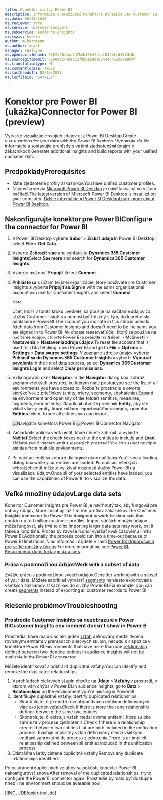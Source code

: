```yaml
---
title: Konektor služby Power BI
description: Informácie o používaní konektora Dynamics 365 Customer Insights v Power BI.
ms.date: 09/21/2020
ms.reviewer: sthe
ms.service: customer-insights
ms.subservice: audience-insights
ms.topic: how-to
author: m-hartmann
ms.author: mhart
manager: shellyha
ms.openlocfilehash: 0607a4644ac7d7beb19e4faecf012efcd197d48c
ms.sourcegitcommit: 0260ed244b97c2fd0be5e9a084c4c489358e8d4f
ms.translationtype: HT
ms.contentlocale: sk-SK
ms.lasthandoff: 02/18/2021
ms.locfileid: "5477107"
---
```

# <a name="connector-for-power-bi-preview"></a><span data-ttu-id="73441-103">Konektor pre Power BI (ukážka)</span><span class="sxs-lookup"><span data-stu-id="73441-103">Connector for Power BI (preview)</span></span>

<span data-ttu-id="73441-104">Vytvorte vizualizácie svojich údajov cez Power BI Desktop.</span><span class="sxs-lookup"><span data-stu-id="73441-104">Create visualizations for your data with the Power BI Desktop.</span></span> <span data-ttu-id="73441-105">Vytvárajte ďalšie informácie a zostavujte prehľady s vašimi zjednotenými údajmi o zákazníkoch.</span><span class="sxs-lookup"><span data-stu-id="73441-105">Generate additional insights and build reports with your unified customer data.</span></span>

## <a name="prerequisites"></a><span data-ttu-id="73441-106">Predpoklady</span><span class="sxs-lookup"><span data-stu-id="73441-106">Prerequisites</span></span>

- <span data-ttu-id="73441-107">Máte zjednotené profily zákazníkov.</span><span class="sxs-lookup"><span data-stu-id="73441-107">You have unified customer profiles.</span></span>
- <span data-ttu-id="73441-108">Najnovšia verzia [Microsoft Power BI Desktop](https://powerbi.microsoft.com/desktop/) je nainštalovaná vo vašom počítači.</span><span class="sxs-lookup"><span data-stu-id="73441-108">The latest version of [Microsoft Power BI Desktop](https://powerbi.microsoft.com/desktop/) is installed on your computer.</span></span> <span data-ttu-id="73441-109">[Ďalšie informácie o Power BI Desktop](https://docs.microsoft.com/power-bi/desktop-what-is-desktop)</span><span class="sxs-lookup"><span data-stu-id="73441-109">[Learn more about Power BI Desktop](https://docs.microsoft.com/power-bi/desktop-what-is-desktop).</span></span>

## <a name="configure-the-connector-for-power-bi"></a><span data-ttu-id="73441-110">Nakonfigurujte konektor pre Power BI</span><span class="sxs-lookup"><span data-stu-id="73441-110">Configure the connector for Power BI</span></span>

1. <span data-ttu-id="73441-111">V Power BI Desktop vyberte **Súbor** > **Získať údaje**.</span><span class="sxs-lookup"><span data-stu-id="73441-111">In Power BI Desktop, select **File** > **Get Data**.</span></span>

1. <span data-ttu-id="73441-112">Vyberte **Zobraziť viac** and vyhľadajte **Dynamics 365 Customer Insights**</span><span class="sxs-lookup"><span data-stu-id="73441-112">Select **See more** and search for **Dynamics 365 Customer Insights**</span></span>

1. <span data-ttu-id="73441-113">Vyberte možnosť **Pripojiť**.</span><span class="sxs-lookup"><span data-stu-id="73441-113">Select **Connect**.</span></span>

1. <span data-ttu-id="73441-114">**Prihláste sa** s účtom tej istej organizácie, ktorý používate pre Customer Insights a vyberte **Pripojiť sa**.</span><span class="sxs-lookup"><span data-stu-id="73441-114">**Sign in** with the same organizational account you use for Customer Insights and select **Connect**.</span></span>
   > [!NOTE]
   > <span data-ttu-id="73441-115">Účet, ktorý v tomto kroku uvediete, sa použije na načítanie údajov zo služby Customer Insights a nemusí byť totožný s tým, do ktorého ste prihlásení v Power BI.</span><span class="sxs-lookup"><span data-stu-id="73441-115">The account you indicate in this step is used to fetch data from Customer Insights and doesn't need to be the same you are signed in to Power BI.</span></span> <span data-ttu-id="73441-116">Ak chcete resetovať účet, ktorý sa používa na načítanie údajov, otvorte Power BI a prejdite na **Súbor** > **Možnosti** > **Nastavenia** > **Nastavenia zdroja údajov**.</span><span class="sxs-lookup"><span data-stu-id="73441-116">To reset the account that is used for data fetching, open Power BI and go to **File** > **Options** > **Settings** > **Data source settings**.</span></span> <span data-ttu-id="73441-117">V zozname zdrojov údajov vyberte **Prihlásiť sa do Dynamics 365 Customer Insights** a vyberte **Vymazať povolenia**.</span><span class="sxs-lookup"><span data-stu-id="73441-117">In the list of data sources, select **Dynamics 365 Customer Insights Login** and select **Clear permissions**.</span></span>  

1. <span data-ttu-id="73441-118">V dialógovom okne **Navigátor**.</span><span class="sxs-lookup"><span data-stu-id="73441-118">In the **Navigator** dialog box.</span></span> <span data-ttu-id="73441-119">zobrazí zoznam všetkých prostredí, ku ktorým máte prístup.</span><span class="sxs-lookup"><span data-stu-id="73441-119">you see the list of all environments you have access to.</span></span> <span data-ttu-id="73441-120">Rozbaľte prostredie a otvorte ktorýkoľvek z priečinkov (entity, miery, segmenty, obohatenia).</span><span class="sxs-lookup"><span data-stu-id="73441-120">Expand an environment and open any of the folders (entities, measures, segments, enrichments).</span></span> <span data-ttu-id="73441-121">Napríklad otvorte priečinok **Entity**, aby ste videli všetky entity, ktoré môžete importovať.</span><span class="sxs-lookup"><span data-stu-id="73441-121">For example, open the **Entities** folder, to see all entities you can import.</span></span>

   <span data-ttu-id="73441-122">![Navigátor konektora Power BI](media/power-bi-navigator.png "Navigátor konektora Power BI")</span><span class="sxs-lookup"><span data-stu-id="73441-122">![Power BI Connector Navigator](media/power-bi-navigator.png "Power BI Connector Navigator")</span></span>

1. <span data-ttu-id="73441-123">Začiarknite políčka vedľa entít, ktoré chcete zahrnúť, a vyberte **Načítať**.</span><span class="sxs-lookup"><span data-stu-id="73441-123">Select the check boxes next to the entities to include and **Load**.</span></span> <span data-ttu-id="73441-124">Môžete zvoliť viacero entít z viacerých prostredí.</span><span class="sxs-lookup"><span data-stu-id="73441-124">You can select multiple entities from multiple environments.</span></span>

1. <span data-ttu-id="73441-125">Pri načítaní entít sa zobrazí dialógové okno načítania.</span><span class="sxs-lookup"><span data-stu-id="73441-125">You'll see a loading dialog box while your entities are loaded.</span></span> <span data-ttu-id="73441-126">Po načítaní všetkých vybratých entít môžete využívať možnosti služby Power BI na vizualizáciu údajov.</span><span class="sxs-lookup"><span data-stu-id="73441-126">Once all of your selected entities have loaded, you can use the capabilities of Power BI to visualize the data.</span></span>

## <a name="large-data-sets"></a><span data-ttu-id="73441-127">Veľké množiny údajov</span><span class="sxs-lookup"><span data-stu-id="73441-127">Large data sets</span></span>

<span data-ttu-id="73441-128">Konektor Customer Insights pre Power BI je navrhnutý tak, aby fungoval pre súbory údajov, ktoré obsahujú až 1 milión profilov zákazníkov.</span><span class="sxs-lookup"><span data-stu-id="73441-128">The Customer Insights connector for Power BI is designed to work for data sets that contain up to 1 million customer profiles.</span></span> <span data-ttu-id="73441-129">Import väčších množín údajov môže fungovať, ale trvá to dlho.</span><span class="sxs-lookup"><span data-stu-id="73441-129">Importing larger data sets may work, but it takes a long time.</span></span> <span data-ttu-id="73441-130">Proces by navyše mohol vypršať kvôli časovému limitu Power BI.</span><span class="sxs-lookup"><span data-stu-id="73441-130">Additionally, the process could run into a time-out because of Power BI limitations.</span></span> <span data-ttu-id="73441-131">Viac informácií nájdete v časti [Power BI: Odporúčania pre veľké množiny údajov](https://docs.microsoft.com/power-bi/admin/service-premium-what-is#large-datasets).</span><span class="sxs-lookup"><span data-stu-id="73441-131">For more information, see [Power BI: Recommendations for large data sets](https://docs.microsoft.com/power-bi/admin/service-premium-what-is#large-datasets).</span></span> 

### <a name="work-with-a-subset-of-data"></a><span data-ttu-id="73441-132">Práca s podmnožinou údajov</span><span class="sxs-lookup"><span data-stu-id="73441-132">Work with a subset of data</span></span>

<span data-ttu-id="73441-133">Zvážte prácu s podmnožinou svojich údajov.</span><span class="sxs-lookup"><span data-stu-id="73441-133">Consider working with a subset of your data.</span></span> <span data-ttu-id="73441-134">Môžete napríklad vytvárať [segmenty](segments.md) namiesto exportovania všetkých záznamov zákazníkov do služby Power BI.</span><span class="sxs-lookup"><span data-stu-id="73441-134">For example, you can create [segments](segments.md) instead of exporting all customer records to Power BI.</span></span>

## <a name="troubleshooting"></a><span data-ttu-id="73441-135">Riešenie problémov</span><span class="sxs-lookup"><span data-stu-id="73441-135">Troubleshooting</span></span>

### <a name="customer-insights-environment-doesnt-show-in-power-bi"></a><span data-ttu-id="73441-136">Prostredie Customer Insights sa nezobrazuje v Power BI</span><span class="sxs-lookup"><span data-stu-id="73441-136">Customer Insights environment doesn't show in Power BI</span></span>

<span data-ttu-id="73441-137">Prostredia, ktoré majú viac ako jeden [vzťah](relationships.md) definovaný medzi dvoma rovnakými entitami v prehľadoch cieľových skupín, nebudú k dispozícii v konektore Power BI.</span><span class="sxs-lookup"><span data-stu-id="73441-137">Environments that have more than one [relationship](relationships.md) defined between two identical entities in audience insights will not be available in the Power BI connector.</span></span>

<span data-ttu-id="73441-138">Môžete identifikovať a odstrániť duplicitné vzťahy.</span><span class="sxs-lookup"><span data-stu-id="73441-138">You can identify and remove the duplicated relationships.</span></span>

1. <span data-ttu-id="73441-139">V prehľadoch cieľových skupín choďte na **Údaje** > **Vzťahy** v prostredí, v ktorom vám chýba v Power BI.</span><span class="sxs-lookup"><span data-stu-id="73441-139">In audience insights, go to **Data** > **Relationships** on the environment you're missing in Power BI.</span></span>
2. <span data-ttu-id="73441-140">Identifikujte duplicitné vzťahy:</span><span class="sxs-lookup"><span data-stu-id="73441-140">Identify duplicated relationships:</span></span>
   - <span data-ttu-id="73441-141">Skontrolujte, či je medzi rovnakými dvoma entitami definovaných viac ako jeden vzťah.</span><span class="sxs-lookup"><span data-stu-id="73441-141">Check if there is more than one relationship defined between the same two entities.</span></span>
   - <span data-ttu-id="73441-142">Skontrolujte, či existuje vzťah medzi dvoma entitami, ktoré sú obe zahrnuté v procese zjednotenia.</span><span class="sxs-lookup"><span data-stu-id="73441-142">Check if there is a relationship created between two entities that are both included in the unification process.</span></span> <span data-ttu-id="73441-143">Existuje implicitný vzťah definovaný medzi všetkými entitami zahrnutými do procesu zjednotenia.</span><span class="sxs-lookup"><span data-stu-id="73441-143">There is an implicit relationship defined between all entities included in the unification process.</span></span>
3. <span data-ttu-id="73441-144">Odstráňte všetky zistené duplicitné vzťahy.</span><span class="sxs-lookup"><span data-stu-id="73441-144">Remove any duplicate relationships identified.</span></span>

<span data-ttu-id="73441-145">Po odstránení duplicitných vzťahov sa pokúste konektor Power BI nakonfigurovať znova.</span><span class="sxs-lookup"><span data-stu-id="73441-145">After removal of the duplicated relationships, try to configure the Power BI connector again.</span></span> <span data-ttu-id="73441-146">Prostredie by malo byť dostupné hneď.</span><span class="sxs-lookup"><span data-stu-id="73441-146">The environment should be available now.</span></span>

[!INCLUDE[footer-include](../includes/footer-banner.md)]

